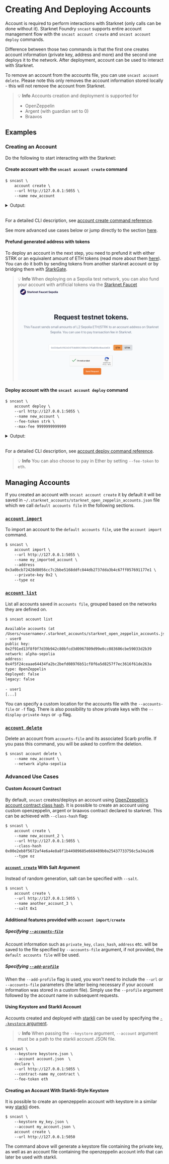 # Creating And Deploying Accounts

Account is required to perform interactions with Starknet (only calls can be done without it). Starknet Foundry `sncast` supports
entire account management flow with the `sncast account create` and `sncast account deploy` commands.

Difference between those two commands is that the first one creates account information (private key, address and more)
and the second one deploys it to the network. After deployment, account can be used to interact with Starknet.

To remove an account from the accounts file, you can use  `sncast account delete`. Please note this only removes the account information stored locally - this will not remove the account from Starknet.

> 💡 **Info**
> Accounts creation and deployment is supported for
>  - OpenZeppelin
>  - Argent (with guardian set to 0)
>  - Braavos

## Examples

### Creating an Account

Do the following to start interacting with the Starknet:

#### Create account with the `sncast account create` command

```shell
$ sncast \
    account create \
    --url http://127.0.0.1:5055 \
    --name new_account
```

<details>
<summary>Output:</summary>

```shell
command: account create
add_profile: --add-profile flag was not set. No profile added to snfoundry.toml
address: [..]
max_fee: [..]
message: Account successfully created. Prefund generated address with at least <max_fee> STRK tokens or an equivalent amount of ETH tokens. It is good to send more in the case of higher demand.

To see account creation details, visit:
account: https://starkscan.co/search/contract/[..]
```
</details>
<br>

For a detailed CLI description, see [account create command reference](../appendix/sncast/account/create.md).

See more advanced use cases below or jump directly to the section [here](#advanced-use-cases).

#### Prefund generated address with tokens

To deploy an account in the next step, you need to prefund it with either STRK or an equivalent amount of ETH tokens (read more about them [here](https://docs.starknet.io/architecture-and-concepts/economics-of-starknet/)).
You can do it both by sending tokens from another starknet account or by bridging them with [StarkGate](https://starkgate.starknet.io/).

 >💡 **Info**
> When deploying on a Sepolia test network, you can also fund your account with artificial tokens via the [Starknet Faucet](https://starknet-faucet.vercel.app)
>![image](images/starknet-faucet-sepolia.png)
#### Deploy account with the `sncast account deploy` command

<!-- { "ignored": true } -->
```shell
$ sncast \
    account deploy \
    --url http://127.0.0.1:5055 \
	--name new_account \
	--fee-token strk \
	--max-fee 9999999999999
```

<details>
<summary>Output:</summary>

```shell
command: account deploy
transaction_hash: [..]

To see invocation details, visit:
transaction: [..]
```
</details>
<br>

For a detailed CLI description, see [account deploy command reference](../appendix/sncast/account/deploy.md).

> 💡 **Info**
> You can also choose to pay in Ether by setting `--fee-token` to `eth`.

## Managing Accounts

If you created an account with `sncast account create` it by default it will be saved in `~/.starknet_accounts/starknet_open_zeppelin_accounts.json` file which we call `default accounts file` in the following sections.

### [`account import`](../appendix/sncast/account/import.md)

To import an account to the `default accounts file`, use the `account import` command.
```shell
$ sncast \
    account import \
	--url http://127.0.0.1:5055 \
    --name my_imported_account \
    --address 0x3a0bcb72428d8056cc7c2bbe5168ddfc844db2737dda3b4c67ff057691177e1 \
    --private-key 0x2 \
    --type oz
```

### [`account list`](../appendix/sncast/account/list.md)
List all accounts saved in `accounts file`, grouped based on the networks they are defined on.

```shell
$ sncast account list
```

```
Available accounts (at /Users/<username>/.starknet_accounts/starknet_open_zeppelin_accounts.json):
- user0
public key: 0x2f91ed13f8f0f7d39b942c80bfcd3d0967809d99e0cc083606cbe59033d2b39
network: alpha-sepolia
address: 0x4f5f24ceaae64434fa2bc2befd08976b51cf8f6a5d8257f7ec3616f61de263a
type: OpenZeppelin
deployed: false
legacy: false

- user1
[...]
```

You can specify a custom location for the accounts file with the `--accounts-file` or `-f` flag.
There is also possibility to show private keys with the `--display-private-keys` or `-p` flag.

### [`account delete`](../appendix/sncast/account/delete.md)

Delete an account from `accounts-file` and its associated Scarb profile. If you pass this command, you will be asked to confirm the deletion.

```shell
$ sncast account delete \
    --name new_account \
    --network alpha-sepolia
```

### Advanced Use Cases

#### Custom Account Contract

By default, `sncast` creates/deploys an account using [OpenZeppelin's account contract class hash](https://starkscan.co/class/0x00e2eb8f5672af4e6a4e8a8f1b44989685e668489b0a25437733756c5a34a1d6).
It is possible to create an account using custom openzeppelin, argent or braavos contract declared to starknet. This can be achieved
with `--class-hash` flag:

```shell
$ sncast \
    account create \
    --name new_account_2 \
    --url http://127.0.0.1:5055 \
    --class-hash 0x00e2eb8f5672af4e6a4e8a8f1b44989685e668489b0a25437733756c5a34a1d6
    --type oz
```

#### [`account create`](../appendix/sncast/account/create.md) With Salt Argument

Instead of random generation, salt can be specified with `--salt`.

```shell
$ sncast \
    account create \
    --url http://127.0.0.1:5055 \
    --name another_account_3 \
    --salt 0x1
```

#### Additional features provided with `account import/create`

##### Specifying [`--accounts-file`](../appendix/sncast/account/create.md#create)

Account information such as `private_key`, `class_hash`, `address` etc. will be saved to the file specified by `--accounts-file` argument, 
if not provided, the `default accounts file` will be used.


##### Specifying [`--add-profile`](../appendix/sncast/account/create.md#--add-profile-name)

When the `--add-profile` flag is used, you won't need to include the `--url` or `--accounts-file` parameters 
(the latter being necessary if your account information was stored in a custom file).
Simply use the `--profile` argument followed by the account name in subsequent requests.

#### Using Keystore and Starkli Account

Accounts created and deployed with [starkli](https://book.starkli.rs/accounts#accounts) can be used by specifying the [`--keystore` argument](../appendix/sncast/common.md#--keystore--k-path_to_keystore_file).

> 💡 **Info**
> When passing the `--keystore` argument, `--account` argument must be a path to the starkli account JSON file.

<!-- { "ignored": true } -->
```shell
$ sncast \
    --keystore keystore.json \
    --account account.json  \
    declare \
	--url http://127.0.0.1:5055 \
    --contract-name my_contract \
    --fee-token eth
```

#### Creating an Account With Starkli-Style Keystore

It is possible to create an openzeppelin account with keystore in a similar way [starkli](https://book.starkli.rs/accounts#accounts) does.

<!-- { "ignored": true } -->
```shell
$ sncast \
    --keystore my_key.json \
    --account my_account.json \
    account create \
    --url http://127.0.0.1:5050 
```

The command above will generate a keystore file containing the private key, as well as an account file containing the openzeppelin account info that can later be used with starkli.
